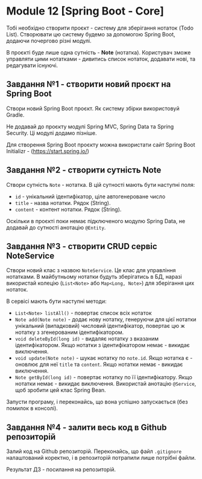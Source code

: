 # Module 12 [Spring Boot - Core]

Тобі необхідно створити проєкт - систему для зберігання нотаток (Todo List). Створювати цю систему будемо за допомогою Spring Boot, додаючи почергово різні модулі.

В проєкті буде лише одна сутність - __Note__ (нотатка). Користувач зможе управляти цими нотатками - дивитись список нотаток, додавати нові, та редагувати існуючі.

## Завдання №1 - створити новий проєкт на Spring Boot
Створи новий Spring Boot проєкт. Як систему збірки використовуй Gradle.

Не додавай до проєкту модулі Spring MVC, Spring Data та Spring Security. Ці модулі додамо пізніше.

Для створення Spring Boot проєкту можна використати сайт Spring Boot Initializr - (https://start.spring.io/)

## Завдання №2 - створити сутність Note
Створи сутність `Note` - нотатка. В цій сутності мають бути наступні поля:

- `id` - унікальний ідентифікатор, ціле автогенероване число
- `title` - назва нотатки. Рядок (String).
- `content` - контент нотатки. Рядок (String).

Оскільки в проєкті поки немає підключеного модулю Spring Data, не додавай до сутності анотацію `@Entity`.

## Завдання №3 - створити CRUD сервіс NoteService
Створи новий клас з назвою `NoteService`. Це клас для управління нотатками. В майбутньому нотатки будуть зберігатись в БД, наразі використай колецію (`List<Note>` або `Map<Long, Note>`) для зберігання цих нотаток.

В сервісі мають бути наступні методи:

- `List<Note> listAll()` - повертає список всіх нотаток
- `Note add(Note note)` - додає нову нотатку, генеруючи для цієї нотатки унікальний (випадковий) числовий ідентифікатор, повертає цю ж нотатку з згенерованим ідентифікатором.
- `void deleteById(long id)` - видаляє нотатку з вказаним ідентифікатором. Якщо нотатки з ідентифікатором немає - викидає виключення.
- `void update(Note note)` - шукає нотатку по `note.id`. Якщо нотатка є - оновлює для неї `title` та `content`. Якщо нотатки немає - викидає виключення.
- `Note getById(long id)` - повертає нотатку по її ідентифікатору. Якщо нотатки немає - викидає виключення.
Використай анотацію `@Service`, щоб зробити цей клас Spring Bean.

Запусти програму, і переконайсь, що вона успішно запускається (без помилок в консолі).

## Завдання №4 - залити весь код в Github репозиторій
Залий код на Github репозиторій. Переконайсь, що файл `.gitignore` налаштований коректно, і в репозиторій потрапили лише потрібні файли.

Результат ДЗ - посилання на репозиторій.
